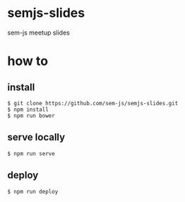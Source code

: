 # semjs-slides
sem-js meetup slides


# how to

## install

```
$ git clone https://github.com/sem-js/semjs-slides.git
$ npm install
$ npm run bower
```

## serve locally

```
$ npm run serve
```

## deploy

```
$ npm run deploy
```
